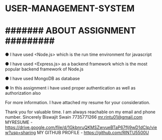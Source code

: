 # USER-MANAGEMENT-SYSTEM

# #######  ABOUT ASSIGNMENT ######### #

● I have used <Node.js> which is the run time environment for javascript

● I have used <Express.js> as a backend framework which is the most popular backend framework of Node.js 

● I have used MongoDB as database

● In this assignment i have used proper authentication as well as authorization also

For more information. I have attached my resume for your consideration.

Thank you for valuable time.
I am always reachable on my email and phone number.
Sincerely
Biswajit Swain
7735771266
mr.rintu01@gmail.com
MYRESUME - https://drive.google.com/file/d/1GkbnruQKMSZwvueBTaP67fIj9wD1dCIp/view?usp=sharing
MY GITHUB PROFILE - https://github.com/RINTU5500U
